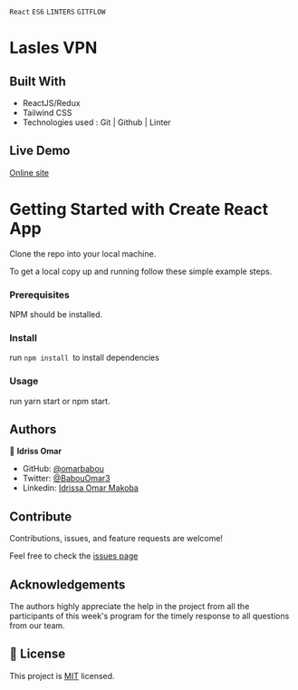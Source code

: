`React` `ES6` `LINTERS` `GITFLOW` <br>

# Lasles VPN

## Built With

- ReactJS/Redux
- Tailwind CSS
- Technologies used : Git | Github | Linter

## Live Demo

[Online site](https://idriss-omar-laslesvpn.netlify.app/)

# Getting Started with Create React App

Clone the repo into your local machine.

To get a local copy up and running follow these simple example steps.

### Prerequisites

NPM should be installed.

### Install

run `npm install `to install dependencies

### Usage
run yarn start or npm start.

## Authors

👤 **Idriss Omar**

- GitHub: [@omarbabou](https://github.com/omarbabou)
- Twitter: [@BabouOmar3](https://twitter.com/BabouOmar3)
- Linkedin: [Idrissa Omar Makoba](https://www.linkedin.com/in/idrissa-makoba-omar/)

## Contribute

Contributions, issues, and feature requests are welcome!

Feel free to check the [issues page]()


## Acknowledgements

The authors highly appreciate the help in the project from all the participants of this week's program for the timely response to all questions from our team.

## 📝 License

This project is [MIT](./MIT.md) licensed.
